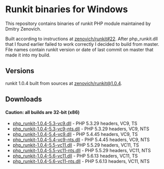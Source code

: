 Runkit binaries for Windows
===========================
This repository contains binaries of runkit PHP module maintained by Dmitry Zenovich.

Built according to instructions at [zenovich/runkit#22](https://github.com/zenovich/runkit/issues/22). After php_runkit.dll that I found earlier failed to work correctly I decided to build from master. File names contain runkit version or date of last commit on master that made it into my build.

Versions
--------
runkit 1.0.4 built from sources at [zenovich/runkit@1.0.4](https://github.com/zenovich/runkit/tree/1.0.4).

Downloads
---------
#### Caution: all builds are 32-bit (x86)
* [php_runkit-1.0.4-5.3-vc9.dll](php_runkit-1.0.4-5.3-vc9.dll) - PHP 5.3.29 headers, VC9, TS
* [php_runkit-1.0.4-5.3-vc9-nts.dll](php_runkit-1.0.4-5.3-vc9-nts.dll) - PHP 5.3.29 headers, VC9, NTS
* [php_runkit-1.0.4-5.4-vc9.dll](php_runkit-1.0.4-5.4-vc9.dll) - PHP 5.4.45 headers, VC9, TS
* [php_runkit-1.0.4-5.4-vc9-nts.dll](php_runkit-1.0.4-5.4-vc9-nts.dll) - PHP 5.4.45 headers, VC9, NTS
* [php_runkit-1.0.4-5.5-vc11.dll](php_runkit-1.0.4-5.5-vc11.dll) - PHP 5.5.29 headers, VC11, TS
* [php_runkit-1.0.4-5.5-vc11-nts.dll](php_runkit-1.0.4-5.5-vc11-nts.dll) - PHP 5.5.29 headers, VC11, NTS
* [php_runkit-1.0.4-5.6-vc11.dll](php_runkit-1.0.4-5.6-vc11.dll) - PHP 5.6.13 headers, VC11, TS
* [php_runkit-1.0.4-5.6-vc11-nts.dll](php_runkit-1.0.4-5.6-vc11-nts.dll) - PHP 5.6.13 headers, VC11, NTS
